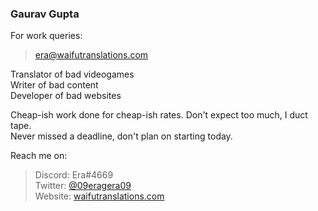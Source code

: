 ### Gaurav Gupta

For work queries:
> [era@waifutranslations.com](mailto:era@waifutranslations.com)


Translator of bad videogames  
Writer of bad content  
Developer of bad websites  

Cheap-ish work done for cheap-ish rates. Don't expect too much, I duct tape.  
Never missed a deadline, don't plan on starting today.

Reach me on:
> Discord: Era#4669  
> Twitter: [@09eragera09](https://twitter.com/09eragera09)  
> Website: [waifutranslations.com](https://waifutranslations.com)
